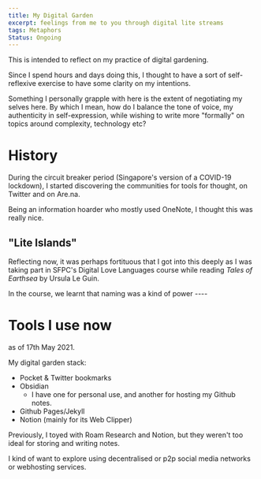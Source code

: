 ```yaml
---
title: My Digital Garden
excerpt: feelings from me to you through digital lite streams
tags: Metaphors
Status: Ongoing
---
```


This is intended to reflect on my practice of digital gardening.

Since I spend hours and days doing this, I thought to have a sort of self-reflexive exercise to have some clarity on my intentions. 

Something I personally grapple with here is the extent of negotiating my selves here. By which I mean, how do I balance the tone of voice, my authenticity in self-expression, while wishing to write more "formally" on topics around complexity, technology etc? 


# History
During the circuit breaker period (Singapore's version of a COVID-19 lockdown), I started discovering the communities for tools for thought, on Twitter and on Are.na. 

Being an information hoarder who mostly used OneNote, I thought this was really nice.


## "Lite Islands"
Reflecting now, it was perhaps fortituous that I got into this deeply as I was taking part in SFPC's Digital Love Languages course while reading *Tales of Earthsea* by Ursula Le Guin. 

In the course, we learnt that naming was a kind of power ---- 


# Tools I use now
as of 17th May 2021.

My digital garden stack: 

- Pocket & Twitter bookmarks
- Obsidian
	- I have one for personal use, and another for hosting my Github notes. 
- Github Pages/Jekyll
- Notion (mainly for its Web Clipper)

Previously, I toyed with Roam Research and Notion, but they weren't too ideal for storing and writing notes. 


I kind of want to explore using decentralised or p2p social media networks or webhosting services. 

